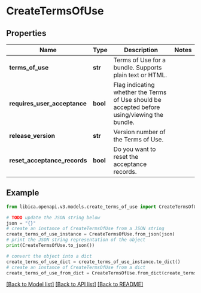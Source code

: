 # CreateTermsOfUse


## Properties

Name | Type | Description | Notes
------------ | ------------- | ------------- | -------------
**terms_of_use** | **str** | Terms of Use for a bundle. Supports plain text or HTML. | 
**requires_user_acceptance** | **bool** | Flag indicating whether the Terms of Use should be accepted before using/viewing the bundle. | 
**release_version** | **str** | Version number of the Terms of Use. | 
**reset_acceptance_records** | **bool** | Do you want to reset the acceptance records. | 

## Example

```python
from libica.openapi.v3.models.create_terms_of_use import CreateTermsOfUse

# TODO update the JSON string below
json = "{}"
# create an instance of CreateTermsOfUse from a JSON string
create_terms_of_use_instance = CreateTermsOfUse.from_json(json)
# print the JSON string representation of the object
print(CreateTermsOfUse.to_json())

# convert the object into a dict
create_terms_of_use_dict = create_terms_of_use_instance.to_dict()
# create an instance of CreateTermsOfUse from a dict
create_terms_of_use_from_dict = CreateTermsOfUse.from_dict(create_terms_of_use_dict)
```
[[Back to Model list]](../README.md#documentation-for-models) [[Back to API list]](../README.md#documentation-for-api-endpoints) [[Back to README]](../README.md)


